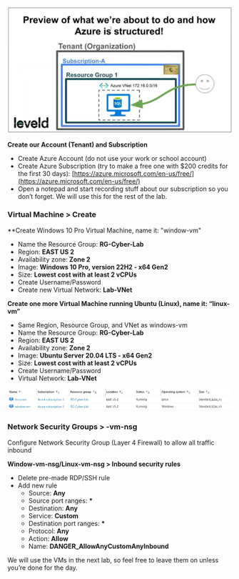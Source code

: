 ![|548](images/250126T15-24-09-u6822u.jpg)

**Create our Account (Tenant) and Subscription**
- Create Azure Account (do not use your work or school account)
- Create Azure Subscription (try to make a free one with $200 credits for the first 30 days): [https://azure.microsoft.com/en-us/free/](https://azure.microsoft.com/en-us/free/)
- Open a notepad and start recording stuff about our subscription so you don’t forget. We will use this for the rest of the lab.

### **Virtual Machine > Create**

**Create Windows 10 Pro Virtual Machine, name it: "window-vm"
- Name the Resource Group: **RG-Cyber-Lab**
- Region: **EAST US 2**
- Availability zone: **Zone 2**
- Image: **Windows 10 Pro, version 22H2 - x64 Gen2**
- Size: **Lowest cost with at least 2 vCPUs**
- Create Username/Password
- Create new Virtual Network: **Lab-VNet**

**Create one more Virtual Machine running Ubuntu (Linux), name it: “linux-vm”**
- Same Region, Resource Group, and VNet as windows-vm
- Name the Resource Group: **RG-Cyber-Lab**
- Region: **EAST US 2**
- Availability zone: **Zone 2**
- Image: **Ubuntu Server 20.04 LTS - x64 Gen2**
- Size: **Lowest cost with at least 2 vCPUs**
- Create Username/Password
- Virtual Network: **Lab-VNet**

![|741](images/250126T16-26-27-p9fc93.jpg)


### Network Security Groups > -vm-nsg
Configure Network Security Group (Layer 4 Firewall) to allow all traffic inbound

**Window-vm-nsg/Linux-vm-nsg > Inbound security rules**
- Delete pre-made RDP/SSH rule
- Add new rule
	- Source: **Any**
	- Source port ranges: **\***
	- Destination: **Any**
	- Service: **Custom**
	- Destination port ranges: **\***
	- Protocol: **Any**
	- Action: **Allow**
	- Name: **DANGER_AllowAnyCustomAnyInbound**

We will use the VMs in the next lab, so feel free to leave them on unless you’re done for the day.